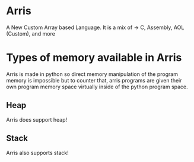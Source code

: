 # Arris
A New Custom Array based Language.
It is a mix of -> C, Assembly, AOL (Custom), and more

# Types of memory available in Arris
Arris is made in python so direct memory manipulation of the program memory is impossible but to counter that, arris programs are given their own program memory space virtually inside of the python program space.

## Heap
Arris does support heap!

## Stack
Arris also supports stack!